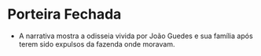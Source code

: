 # Porteira Fechada

- A narrativa mostra a odisseia vivida por João Guedes e sua família após terem sido expulsos da fazenda onde moravam.
